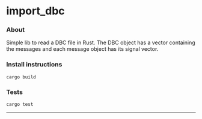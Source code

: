 # import_dbc

### About

Simple lib to read a DBC file in Rust. The DBC object has a vector containing the messages and each message object has its signal vector.

### Install instructions

```cargo build```

### Tests

```cargo test```

***
